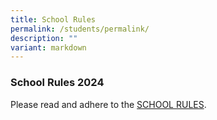 ```yaml
---
title: School Rules
permalink: /students/permalink/
description: ""
variant: markdown
---
```

### School Rules 2024

Please read and adhere to the [SCHOOL RULES](/files/2024_School_Rules_updated_Apr2024.pdf).